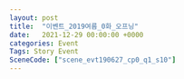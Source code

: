 ```yaml
---
layout: post
title:  "이벤트_2019여름_0화_오프닝"
date:   2021-12-29 00:00:00 +0000
categories: Event
Tags: Story Event
SceneCode: ["scene_evt190627_cp0_q1_s10"]
---
```

